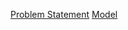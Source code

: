 <a href="https://github.com/pseudo-sam/word-sequencing/blob/main/Problem%20Statement%20(Word%20Sequencing).pdf">Problem Statement</a>
<a href="https://github.com/pseudo-sam/word-sequencing/blob/main/code(word_sequencing).py">Model</a>
